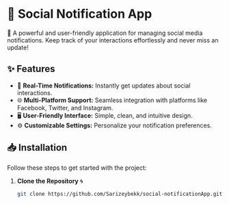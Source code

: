 # 🚀 Social Notification App

📱 A powerful and user-friendly application for managing social media notifications. Keep track of your interactions effortlessly and never miss an update! 

## ✨ Features

- 🔔 **Real-Time Notifications:** Instantly get updates about social interactions.
- 🌐 **Multi-Platform Support:** Seamless integration with platforms like Facebook, Twitter, and Instagram.
- 🖥️ **User-Friendly Interface:** Simple, clean, and intuitive design.
- ⚙️ **Customizable Settings:** Personalize your notification preferences.

## 📥 Installation

Follow these steps to get started with the project:

1. **Clone the Repository** 🌀

   ```bash
   git clone https://github.com/Sarizeybekk/social-notificationApp.git
